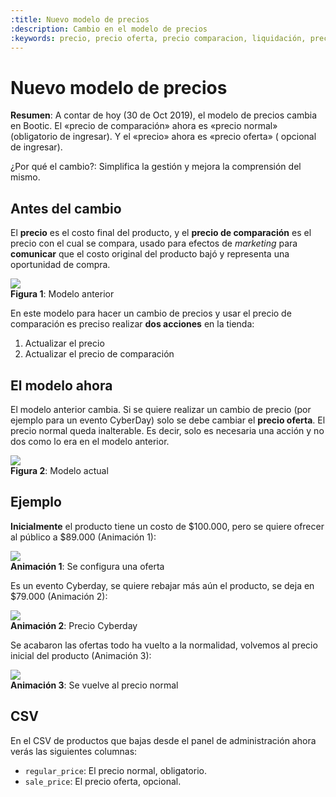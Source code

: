 ```yaml
---
:title: Nuevo modelo de precios
:description: Cambio en el modelo de precios
:keywords: precio, precio oferta, precio comparacion, liquidación, precio normal
---
```


# Nuevo modelo de precios

**Resumen**: A contar de hoy (30 de Oct 2019), el modelo de precios cambia en
Bootic. El «precio de comparación» ahora es «precio normal» (obligatorio de
ingresar). Y el «precio» ahora es «precio oferta» ( opcional de ingresar). 

¿Por qué el cambio?: Simplifica la gestión y mejora la comprensión del mismo.

## Antes del cambio

El **precio** es el costo final del producto, y el **precio de comparación** es
el precio con el cual se compara, usado para efectos de _marketing_ para
**comunicar** que el costo original del producto bajó y representa una
oportunidad de compra.

<div class="captura">
  <div class="c-contenido">
    <img src="/img/admin/precio_antes.png">
  </div>
  <div class="c-pie"><strong>Figura 1</strong>: Modelo anterior</div>
</div>

En este modelo para hacer un cambio de precios y usar el precio de comparación
es preciso realizar **dos acciones** en la tienda:

1. Actualizar el precio
2. Actualizar el precio de comparación

## El modelo ahora

El modelo anterior cambia. Si se quiere realizar un cambio de precio (por
ejemplo para un evento CyberDay) solo se debe cambiar el **precio oferta**. El
precio normal queda inalterable. Es decir, solo es necesaria una acción y no dos
como lo era en el modelo anterior.

<div class="captura">
  <div class="c-contenido">
    <img src="/img/admin/precio_ahora.png">
  </div>
  <div class="c-pie"><strong>Figura 2</strong>: Modelo actual</div>
</div>

## Ejemplo

**Inicialmente** el producto tiene un costo de $100.000, pero se quiere ofrecer
al público a $89.000 (Animación 1):

<div class="captura">
  <div class="c-contenido">
    <img src="/img/admin/precios_oferta.gif">
  </div>
  <div class="c-pie"><strong>Animación 1</strong>: Se configura una oferta </div>
</div>

Es un evento Cyberday, se quiere rebajar más aún el producto, se deja en
$79.000 (Animación 2):

<div class="captura">
  <div class="c-contenido">
    <img src="/img/admin/precios_cyber.gif">
  </div>
  <div class="c-pie"><strong>Animación 2</strong>: Precio Cyberday</div>
</div>


Se acabaron las ofertas todo ha vuelto a la normalidad, volvemos al precio
inicial del producto (Animación 3):

<div class="captura">
  <div class="c-contenido">
    <img src="/img/admin/precios_normal.gif">
  </div>
  <div class="c-pie"><strong>Animación 3</strong>: Se vuelve al precio normal</div>
</div>


## CSV

En el CSV de productos que bajas desde el panel de administración ahora verás las
siguientes columnas:

* `regular_price`: El precio normal, obligatorio.
* `sale_price`: El precio oferta, opcional.
